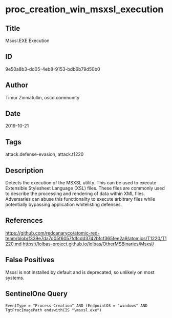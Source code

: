 # proc_creation_win_msxsl_execution

## Title
Msxsl.EXE Execution

## ID
9e50a8b3-dd05-4eb8-9153-bdb6b79d50b0

## Author
Timur Zinniatullin, oscd.community

## Date
2019-10-21

## Tags
attack.defense-evasion, attack.t1220

## Description
Detects the execution of the MSXSL utility. This can be used to execute Extensible Stylesheet Language (XSL) files. These files are commonly used to describe the processing and rendering of data within XML files.
Adversaries can abuse this functionality to execute arbitrary files while potentially bypassing application whitelisting defenses.


## References
https://github.com/redcanaryco/atomic-red-team/blob/f339e7da7d05f6057fdfcdd3742bfcf365fee2a9/atomics/T1220/T1220.md
https://lolbas-project.github.io/lolbas/OtherMSBinaries/Msxsl/

## False Positives
Msxsl is not installed by default and is deprecated, so unlikely on most systems.

## SentinelOne Query
```
EventType = "Process Creation" AND (EndpointOS = "windows" AND TgtProcImagePath endswithCIS "\msxsl.exe")

```
